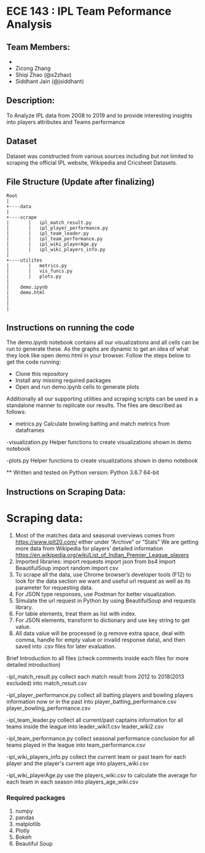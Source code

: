 # ECE 143 : IPL Team Peformance Analysis

## Team Members:
- <Add Name Here>
- Zicong Zhang
- Shiqi Zhao (@s2zhao)
- Siddhant Jain (@jsiddhant)

## Description:
To Analyze IPL data from 2008 to 2019 and to provide interesting insights into players attributes and Teams performance

## Dataset 

Dataset was constructed from various sources including but not limited to scraping the official IPL website, Wikipedia
and Cricsheet Datasets. 


## File Structure (Update after finalizing)

```
Root
|
+----data
|
+----scrape
|       |   ipl_match_result.py
|       |   ipl_player_performance.py
|       |   ipl_team_leader.py
|       |   ipl_team_performance.py
|       |   ipl_wiki_playerAge.py
|       |   ipl_wiki_players_info.py
|
+----utilites
|       |   metrics.py
|       |   vis_funcs.py
|       |   plots.py
|
|    demo.ipynb
|    demo.html
|    
|    
|    
```

## Instructions on running the code
The demo.ipynb notebook contains all our visualizations and all cells can be run to generate these. As the graphs are dynamic to get an idea of what they look like open demo.html in your browser. Follow the steps below to get the code running:

* Clone this repository
* Install any missing required packages
* Open and run demo.ipynb cells to generate plots

Additionally all our supporting utilities and scraping scripts can be used in a standalone manner to replicate our results. The files are described as follows:

- metrics.py
Calculate bowling batting and match metrics from dataframes

-visualization.py
Helper functions to create visualizations shown in demo notebook

-plots.py
Helper functions to create visualizations shown in demo notebook

** Written and tested on Python version: Python 3.6.7 64-bit

## Instructions on Scraping Data:

# Scraping data:
1) Most of the matches data and seasonal overviews comes from https://www.iplt20.com/ either under “Archive” or “Stats”
We are getting more data from Wikipedia for players’ detailed information
https://en.wikipedia.org/wiki/List_of_Indian_Premier_League_players 
2) Imported libraries:
import requests
import json
from bs4 import BeautifulSoup
import random
import csv
3) To scrape all the data, use Chrome browser’s developer tools (F12) to look for the data section we want and useful url request as well as its parameter for requesting data.
4) For JSON type responses, use Postman for better visualization.
5) Simulate the url request in Python by using BeautifulSoup and requests library.
6) For table elements, treat them as list with index.
7) For JSON elements, transform to dictionary and use key string to get value.
8) All data value will be processed (e.g remove extra space, deal with comma, handle for empty value or invalid response data), and then saved into .csv files for later evaluation.

Brief Introduction to all files (check comments inside each files for more detailed introduction)

-ipl_match_result.py
collect each match result from 2012 to 2018(2013 excluded) into
match_result.csv

-ipl_player_performance.py
collect all batting players and bowling players information now or in the past into 
player_batting_performance.csv
player_bowling_performance.csv

-ipl_team_leader.py
collect all current/past captains information for all teams inside the league into
leader_wiki1.csv
leader_wiki2.csv

-ipl_team_performance.py
collect seasonal performance conclusion for all teams played in the league into
team_performance.csv

-ipl_wiki_players_info.py
collect the current team or past team for each player and the player's current age into 
players_wiki.csv

-ipl_wiki_playerAge.py
use the players_wiki.csv to calculate the average for each team in each season into
players_age_wiki.csv

### Required packages

1. numpy
2. pandas
3. matplotlib
4. Plotly
5. Bokeh
6. Beautiful Soup
